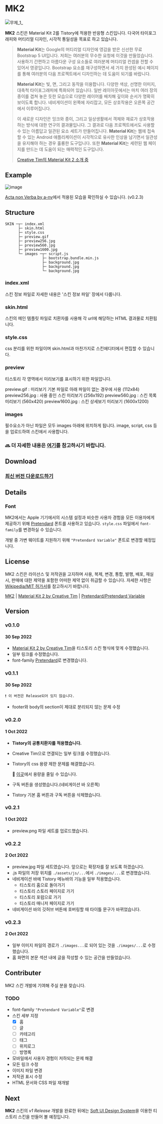 # MK2
![무제_1_](https://user-images.githubusercontent.com/97948617/193410877-c9b1a223-8acc-4671-a823-58ea414a1a56.svg)

**MK2** 스킨은 Material Kit 2를 Tistory에 적용한 반응형 스킨입니다. 다국어 타이포그래피와 머티리얼 디자인, 시각적 통일성을 목표로 하고 있습니다.

> **Material Kit**는 Google의 머티리얼 디자인에 영감을 받은 신선한 무료 Bootstrap 5 UI입니다. 저희는 여러분의 무수한 요청에 이것을 만들었습니다. 사용하기 간편하고 아름다운 구성 요소들로 여러분께 머티리얼 컨셉을 전할 수 있어서 영광입니다. Bootstrap 요소를 재구성하면서 세 가지 완성된 예시 페이지를 통해 여러분의 다음 프로젝트에서 디자인하는 데 도움이 되기를 바랍니다.
> 
> **Material Kit**는 빛, 면, 그리고 동작을 이용합니다. 다양한 색상, 선명한 이미지, 대축척 타이포그래피에 특화되어 있습니다. 일반 레이아웃에서는 마치 여러 장의 종이를 겹쳐 놓은 듯한 모습으로 다양한 레이어를 배치해 깊이와 순서가 명확히 보이도록 합니다. 네비게이션이 왼쪽에 자리잡고, 모든 상호작용은 오른쪽 공간에서 이루어집니다.
> 
> 이 새로운 디자인은 잉크와 종이, 그리고 일상생활에서 객체와 재료가 상호작용하는 방식에 대한 연구의 결과물입니다. 그 결과로 다음 프로젝트에서도 사용할 수 있는 아름답고 일관된 요소 세트가 만들어집니다. **Material Kit**는 웹에 접속할 수 있는 Android 애플리케이션이 시각적으로 유사한 인상을 남기면서 일관성을 유지해야 하는 경우 훌륭한 도구입니다. 또한 **Material Kit**는 세련된 웹 페이지를 만드는 데 도움이 되는 매력적인 도구입니다.
>
> [Creative Tim의 Material Kit 2 소개 중](https://github.com/creativetimofficial/material-kit#readme)

## Example

![image](https://user-images.githubusercontent.com/97948617/193433972-bd9c1fb8-65ec-473f-96d9-49889b54b28f.png)

[Acta non Verba by a-nv](https://acta-non-verba.tistory.com/)에서 적용된 모습을 확인하실 수 있습니다. (v0.2.3)

## Structure

    SKIN ─┬─ index.xml
          ├─ skin.html
          ├─ style.css
          ├─ preview.gif
          ├─ preview256.jpg
          ├─ preview560.jpg
          ├─ preview1600.jpg
          └─ images ─┬─ script.js
                     ├─ bootstrap.bundle.min.js
                     ├─ background.jpg
                     ├─ background.jpg
                     └─ background.jpg

### index.xml

스킨 정보 파일로 자세한 내용은 '스킨 정보 파일' 장에서 다룹니다.

### skin.html

스킨의 메인 템플릿 파일로 치환자를 사용해 각 url에 해당하는 HTML 결과물로 치환됩니다.

### style.css

css 분리를 위한 파일이며 skin.html과 마찬가지로 스킨에디터에서 편집할 수 있습니다.

### preview

티스토리 각 영역에서 미리보기를 표시하기 위한 파일압니다.

  preview.gif : 미리보기 기본 파일로 아래 파일이 없는 경우에 사용 (112x84)
  preview256.jpg : 사용 중인 스킨 미리보기 (256x192)
  preview560.jpg : 스킨 목록 미리보기 (560x420)
  preview1600.jpg : 스킨 상세보기 미리보기 (1600x1200)

### images

필수요소가 아닌 파일은 모두 images 아래에 위치하게 됩니다. image, script, css 등을 업로드하여 스킨에서 사용합니다.

### 🔜 더 자세한 내용은 [여기](https://tistory.github.io/document-tistory-skin/common/files.html)를 참고하시기 바랍니다.

## Download

### [최신 버전 다운로드하기](https://github.com/8taby/MK2/releases/latest)

## Details

### Font

MK2에서는 Apple 기기에서의 시스템 설정과 비슷한 사용자 경험을 모든 이용자에게 제공하기 위해 [Pretendard](https://github.com/orioncactus/pretendard) 폰트를 사용하고 있습니다. `style.css` 파일에서 `font-family`를 변경하실 수 있습니다.

개발 중 가변 웨이트를 지원하기 위해 `"Pretendard Variable"` 폰트로 변경할 예정입니다.

## License

MK2 스킨은 라이선스 및 저작권을 고지하며 사용, 복제, 변경, 통합, 발행, 배포, 재실시, 판매에 대한 제약을 포함한 어떠한 제약 없이 취급할 수 있습니다. 자세한 사항은 [Wikipedia/MIT 허가서](https://ko.wikipedia.org/wiki/MIT_%ED%97%88%EA%B0%80%EC%84%9C)를 참고하시기 바랍니다.

[MK2](https://github.com/8taby/MK2/blob/main/LICENSE) | [Material Kit 2 by Creative Tim](https://github.com/creativetimofficial/material-kit/blob/master/LICENSE.md) | [Pretendard/Pretendard Variable](https://github.com/orioncactus/pretendard/blob/main/LICENSE)

## Version

### v0.1.0

#### 30 Sep 2022

- [Material Kit 2 by Creative Tim](https://github.com/creativetimofficial/material-kit)을 티스토리 스킨 형식에 맞게 수정했습니다.
- 일부 링크를 수정했습니다.
- font-family [Pretendard](https://github.com/orioncactus/pretendard)로 변경했습니다.

### v0.1.1

#### 30 Sep 2022

    ❗ 이 버전은 Release되어 있지 않습니다.

- footer와 body의 section이 제대로 분리되지 않는 문제 수정

### v0.2.0

#### 1 Oct 2022

- **Tistory의 공통치환자를 적용했습니다.**
- Creative Tim으로 연결되는 일부 링크를 수정했습니다.
- Tistory의 css 용량 제한 문제를 해결했습니다.

    🤔 [이곳](https://www.websiteplanet.com/ko/webtools/jscssminifier/)에서 용량을 줄일 수 있습니다.

- 구독 버튼을 생성했습니다.(네비게이션 바 오른쪽)
- Tistory 기본 홈 버튼과 구독 버튼을 삭제했습니다.

### v0.2.1

#### 1 Oct 2022

- preview.png 파일 세트를 업로드했습니다.

### v0.2.2

#### 2 Oct 2022

- preview.jpg 파일 세트였습니다. 앞으로는 확장자를 잘 보도록 하겠습니다.
- .js 파일의 저장 위치를 `./assets/js/...`에서 `./images/...`로 변경했습니다.
- 네비게이션 바에 Tistory 메뉴바의 기능을 일부 적용했습니다.
    - 티스토리 홈으로 돌아가기
    - 티스토리 스토리 페이지로 가기
    - 티스토리 포럼으로 가기
    - 티스토리 매니저 페이지로 가기
- 네비게이션 바의 깃허브 버튼에 호버링할 때 타이틀 문구가 바뀌었습니다.

### v0.2.3

#### 2 Oct 2022

- 일부 이미지 파일의 경로가 `./images...`로 되어 있는 것을 `./images/...`로 수정했습니다.
- 홈 화면의 본문 섹션 내에 글을 작성할 수 있는 공간을 만들었습니다.

## Contributer

MK2 스킨 개발에 기여해 주실 분을 찾습니다.

### TODO

- font-family `"Pretendard Variable"`로 변경
- 스킨 세부 지정
    - [x]  홈
    - [ ]  글
    - [ ]  카테고리
    - [ ]  태그
    - [ ]  위치로그
    - [ ]  방명록
- 모바일에서 사용자 경험이 저하되는 문제 해결
- 모든 링크 수정
- 이미지 파일 변경
- 저작권 표시 수정
- HTML 문서와 CSS 파일 재개발

## Next

**MK2** 스킨의 _v1 Release_ 개발을 완료한 뒤에는 [Soft UI Design System](https://www.creative-tim.com/product/soft-ui-design-system)을 이용한 티스토리 스킨을 만들어 볼 예정입니다.
